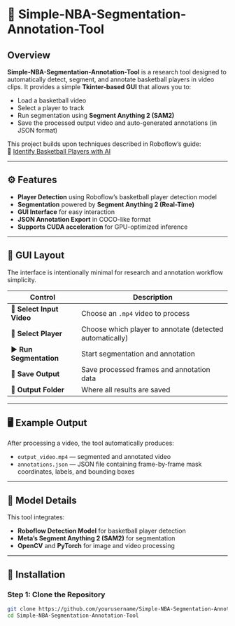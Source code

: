 # 🏀 Simple-NBA-Segmentation-Annotation-Tool

## Overview

**Simple-NBA-Segmentation-Annotation-Tool** is a research tool designed to automatically detect, segment, and annotate basketball players in video clips. It provides a simple **Tkinter-based GUI** that allows you to:

- Load a basketball video  
- Select a player to track  
- Run segmentation using **Segment Anything 2 (SAM2)**  
- Save the processed output video and auto-generated annotations (in JSON format)

This project builds upon techniques described in Roboflow’s guide:  
🔗 [Identify Basketball Players with AI](https://blog.roboflow.com/identify-basketball-players/)

---

## ⚙️ Features

- **Player Detection** using Roboflow’s basketball player detection model  
- **Segmentation** powered by **Segment Anything 2 (Real-Time)**  
- **GUI Interface** for easy interaction  
- **JSON Annotation Export** in COCO-like format  
- **Supports CUDA acceleration** for GPU-optimized inference  

---

## 🧩 GUI Layout

The interface is intentionally minimal for research and annotation workflow simplicity.

| Control | Description |
|----------|-------------|
| 🎥 **Select Input Video** | Choose an `.mp4` video to process |
| 🧍 **Select Player** | Choose which player to annotate (detected automatically) |
| ▶️ **Run Segmentation** | Start segmentation and annotation |
| 💾 **Save Output** | Save processed frames and annotation data |
| 📁 **Output Folder** | Where all results are saved |

---

## 🖥️ Example Output

After processing a video, the tool automatically produces:
- `output_video.mp4` — segmented and annotated video  
- `annotations.json` — JSON file containing frame-by-frame mask coordinates, labels, and bounding boxes  

---

## 🧠 Model Details

This tool integrates:
- **Roboflow Detection Model** for basketball player detection  
- **Meta’s Segment Anything 2 (SAM2)** for segmentation  
- **OpenCV** and **PyTorch** for image and video processing  

---

## 🧪 Installation

### Step 1: Clone the Repository
```bash
git clone https://github.com/yourusername/Simple-NBA-Segmentation-Annotation-Tool.git
cd Simple-NBA-Segmentation-Annotation-Tool
